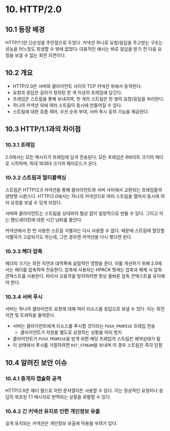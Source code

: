 # 10. HTTP/2.0

## 10.1 등장 배경

HTTP/1.1은 단순성을 주안점으로 두었다. 커넥션 하나로 요청/응답을 주고받는 구조는 성능을 어느정도 희생할 수 밖에 없었다. 대표적인 예시는 바로 응답을 받기 전 다음 요청을 보낼 수 없는 회전 지연이다.

## 10.2 개요

- HTTP/2.0은 서버와 클라이언트 사이의 TCP 커넥션 위에서 동작한다.
- 요청과 응답은 길이가 정의된 한 개 이상의 프레임에 담긴다.
- 프레임은 스트림을 통해 보내지며, 한 개의 스트림은 한 쌍의 요청/응답을 처리한다.
- 하나의 커넥션 위에 여러 스트림이 동시에 만들어질 수 있다.
- 스트림에 대한 흐름 제어, 우선 순위 부여, 서버 푸시 등의 기능을 제공한다.

## 10.3 HTTP/1.1과의 차이점

### 10.3.1 프레임

2.0에서는 모든 메시지가 프레임에 담겨 전송된다. 모든 프레임은 8바이트 크기의 헤더로 시작하며, 최대 16383 크기의 페이로드가 온다.

### 10.3.2 스트림과 멀티플렉싱

스트림은 HTTP/2.0 커넥션을 통해 클라이언트와 서버 사이에서 교환되는 프레임들의 양방향 시퀸스다. HTTP/2.0에서는 하나의 커넥션으로 여러 스트림을 열어서 동시에 여러 요청을 보낼 수 있게 되었다.

서버와 클라이언트는 스트림을 상대와의 협상 없이 일방적으로 만들 수 있다. 그리고 이는 핸드셰이킹에 대한 시간 낭비를 줄인다.

커넥션에서 한 번 사용한 스트림 식별자는 다시 사용할 수 없다. 때문에 스트림에 할당할 식별자가 고갈되기도 하는데, 그런 경우엔 커넥션을 다시 맺으면 된다.

### 10.3.3 헤더 압축

헤더의 크기는 회전 지연과 대역폭에 실질적인 영향을 준다. 이를 개선하기 위해 2.0에서는 헤더를 압축하여 전송한다. 압축에 사용되는 HPACK 명세는 압축과 해제 시 압축 콘텍스트를 사용한다. 따라서 오동작을 방지하려면 항상 올바른 압축 콘텍스트를 유지해야 한다.

### 10.3.4 서버 푸시

서버는 하나의 클라이언트 요청에 대해 여러 리소스를 응답으로 보낼 수 있다. 이는 회전 지연 및 트래픽을 줄여준다.

- 서버는 클라이언트에게 리소스를 푸시할 것이라는 `PUSH_PROMISE` 프레임 전송
  - 클라이언트가 자원을 별도로 요청하는 상황을 미리 방지
- 클라이언트가 `PUSH_PROMISE`을 받게 되면 해당 프레임의 스트림은 예약상태가 됨
- 이 상태에서 푸시를 거절하려면 `RST_STREAM`을 보내며 이 경우 스트림은 즉각 닫힘

## 10.4 알려진 보안 이슈

### 10.4.1 중개자 캡슐화 공격

HTTP/2.0은 헤더 필드로 어떤 문자열이든 사용할 수 있다. 이는 정상적인 요청이나 응답이 위조된 1.1 메시지로 번역되는 상황을 유발할 수 있다.

### 10.4.2 긴 커넥션 유지로 인한 개인정보 유출

길게 유지되는 커넥션은 개인정보 유출에 악용될 우려가 있다.
